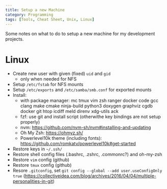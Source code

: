 ```yaml
---
title: Setup a new Machine
category: Programming
tags: [Tools, Cheat Sheet, Unix, Linux]
---
```

Some notes on what to do to setup a new machine for my development projects.

# Linux

- Create new user with given (fixed) `uid` and `gid`
    - only when needed for NFS
- Setup `/etc/fstab` for NFS mounts
- Setup `/etc/exports` and `/etc/samba/smb.conf` for exported mounts
- Install:
    - with package manager: mc tmux vim zsh ranger docker code gcc clang make cmake ninja-build python3 doxygen graphviz cgdb docker git htop icdiff meld direnv xdg-utils ack
    - fzf: use git and install script (otherwithe key bindings are not setup properly)
    - nvm: https://github.com/nvm-sh/nvm#installing-and-updating
    - Oh My Zsh: https://ohmyz.sh/
    - Powerlevel10k theme (including fonts): https://github.com/romkatv/powerlevel10k#get-started
- Restore keys in `~/.ssh/`
- Restore shell config files (.bashrc, .zshrc, .commonrc?) and oh-my-zsh
- Restore `vim` config (github)
- Restore `tmux` config (github)
- Resore `.gitconfig`, set `git config --global --add user.useConfigOnly true` (https://collectiveidea.com/blog/archives/2016/04/04/multiple-personalities-in-git)

